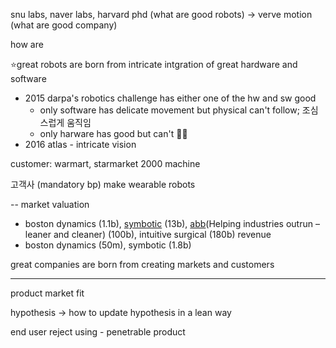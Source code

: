 snu labs, naver labs, harvard phd (what are good robots) -> verve motion (what are good company)

how are

⭐️great robots are born from intricate intgration of great hardware and software
- 2015 darpa's robotics challenge has either one of the hw and sw good
	- only software has delicate movement but physical can't follow; 조심스럽게 움직임
	- only harware has good but can't 🙋‍♀️
- 2016 atlas - intricate vision

customer: warmart, starmarket 
2000 machine

고객사 (mandatory bp)
make wearable robots

--
market valuation
- boston dynamics (1.1b), [symbotic](https://www.symbotic.com/) (13b), [abb](https://global.abb/group/en)(Helping industries outrun – leaner and cleaner) (100b), intuitive surgical (180b)
revenue
 - boston dynamics (50m), symbotic (1.8b)

great companies are born from creating markets and customers

---
product market fit

hypothesis -> how to update hypothesis in a lean way

end user reject using - penetrable product